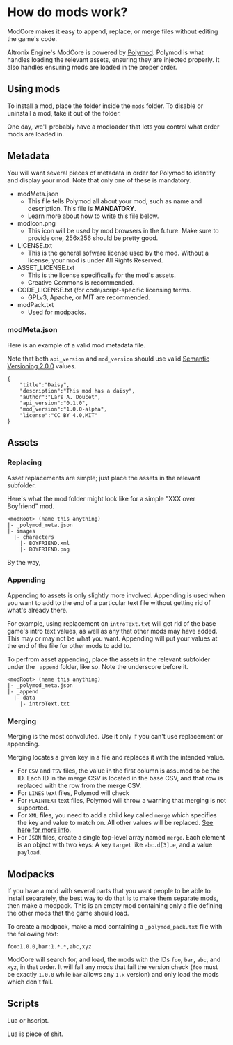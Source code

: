 # How do mods work?

ModCore makes it easy to append, replace, or merge files without editing the game's code.

Altronix Engine's ModCore is powered by [Polymod](https://github.com/larsiusprime/polymod). Polymod is what handles loading the relevant assets, ensuring they are injected properly. It also handles ensuring mods are loaded in the proper order.

## Using mods

To install a mod, place the folder inside the `mods` folder. To disable or uninstall a mod, take it out of the folder.

One day, we'll probably have a modloader that lets you control what order mods are loaded in.

## Metadata

You will want several pieces of metadata in order for Polymod to identify and display your mod. Note that only one of these is mandatory.

* modMeta.json
  * This file tells Polymod all about your mod, such as name and description. This file is **MANDATORY**.
  * Learn more about how to write this file below.
* modIcon.png
  * This icon will be used by mod browsers in the future. Make sure to provide one, 256x256 should be pretty good.
* LICENSE.txt
  * This is the general sofware license used by the mod. Without a license, your mod is under All Rights Reserved.
* ASSET_LICENSE.txt
  * This is the license specifically for the mod's assets.
  * Creative Commons is recommended.
* CODE_LICENSE.txt (for code/script-specific licensing terms.
  * GPLv3, Apache, or MIT are recommended.
* modPack.txt
  * Used for modpacks.

### modMeta.json

Here is an example of a valid mod metadata file.

Note that both `api_version` and `mod_version` should use valid [Semantic Versioning 2.0.0](https://semver.org/) values.

```
{
	"title":"Daisy",
	"description":"This mod has a daisy",
	"author":"Lars A. Doucet",
	"api_version":"0.1.0",
	"mod_version":"1.0.0-alpha",
	"license":"CC BY 4.0,MIT"
}
```

## Assets

### Replacing

Asset replacements are simple; just place the assets in the relevant subfolder.

Here's what the mod folder might look like for a simple "XXX over Boyfriend" mod.

```
<modRoot> (name this anything)
|- _polymod_meta.json
|- images
  |- characters
    |- BOYFRIEND.xml
    |- BOYFRIEND.png
```

By the way, 

### Appending

Appending to assets is only slightly more involved. Appending is used when you want to add to the end of a particular text file without getting rid of what's already there.

For example, using replacement on `introText.txt` will get rid of the base game's intro text values, as well as any that other mods may have added. This may or may not be what you want. Appending will put your values at the end of the file for other mods to add to.

To perfrom asset appending, place the assets in the relevant subfolder under the `_append` folder, like so. Note the underscore before it.

```
<modRoot> (name this anything)
|- _polymod_meta.json
|- _append
  |- data
    |- introText.txt
```

### Merging

Merging is the most convoluted. Use it only if you can't use replacement or appending.

Merging locates a given key in a file and replaces it with the intended value.

* For `CSV` and `TSV` files, the value in the first column is assumed to be the ID. Each ID in the merge CSV is located in the base CSV, and that row is replaced with the row from the merge CSV.
* For `LINES` text files, Polymod will check 
* For `PLAINTEXT` text files, Polymod will throw a warning that merging is not supported.
* For `XML` files, you need to add a child key called `merge` which specifies the key and value to match on. All other values will be replaced. [See here for more info](https://github.com/larsiusprime/polymod#_merge-folder).
* For `JSON` files, create a single top-level array named `merge`. Each element is an object with two keys: A key `target` like `abc.d[3].e`, and a value `payload`.

## Modpacks

If you have a mod with several parts that you want people to be able to install separately, the best way to do that is to make them separate mods, then make a modpack. This is an empty mod containing only a file defining the other mods that the game should load.

To create a modpack, make a mod containing a `_polymod_pack.txt` file with the following text:

```
foo:1.0.0,bar:1.*.*,abc,xyz
```

ModCore will search for, and load, the mods with the IDs `foo`, `bar`, `abc`, and `xyz`, in that order. It will fail any mods that fail the version check (`foo` must be exactly `1.0.0` while `bar` allows any `1.x` version) and only load the mods which don't fail.

## Scripts

Lua or hscript. 





Lua is piece of shit. 
